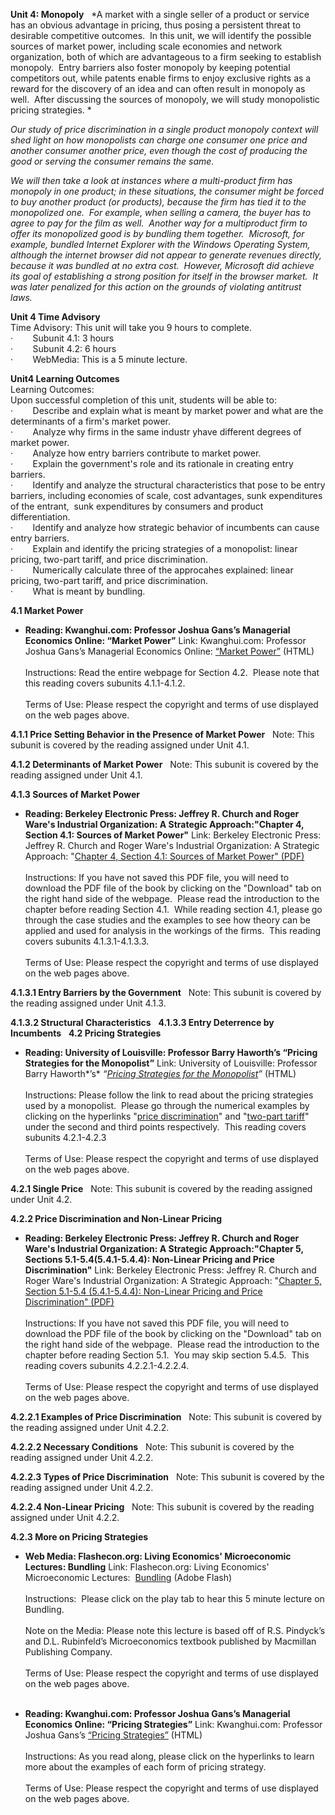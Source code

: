 **Unit 4: Monopoly** <span id="4"></span> 
*A market with a single seller of a product or service has an obvious
advantage in pricing, thus posing a persistent threat to desirable
competitive outcomes.  In this unit, we will identify the possible
sources of market power, including scale economies and network
organization, both of which are advantageous to a firm seeking to
establish monopoly.  Entry barriers also foster monopoly by keeping
potential competitors out, while patents enable firms to enjoy exclusive
rights as a reward for the discovery of an idea and can often result in
monopoly as well.  After discussing the sources of monopoly, we will
study monopolistic pricing strategies. *  
  
 *Our study of price discrimination in a single product monopoly context
will shed light on how monopolists can charge one consumer one price and
another consumer another price, even though the cost of producing the
good or serving the consumer remains the same.*  
  
 *We will then take a look at instances where a multi-product firm has
monopoly in one product; in these situations, the consumer might be
forced to buy another product (or products), because the firm has tied
it to the monopolized one.  For example, when selling a camera, the
buyer has to agree to pay for the film as well.  Another way for a
multiproduct firm to offer its monopolized good is by bundling them
together.  Microsoft, for example, bundled Internet Explorer with the
Windows Operating System, although the internet browser did not appear
to generate revenues directly, because it was bundled at no extra cost. 
However, Microsoft did achieve its goal of establishing a strong
position for itself in the browser market.  It was later penalized for
this action on the grounds of violating antitrust laws.*

**Unit 4 Time Advisory**  
Time Advisory: This unit will take you 9 hours to complete.  
 ·        Subunit 4.1: 3 hours  
 ·        Subunit 4.2: 6 hours  
 ·        WebMedia: This is a 5 minute lecture. 

**Unit4 Learning Outcomes**  
Learning Outcomes:  
 Upon successful completion of this unit, students will be able to:  
 ·        Describe and explain what is meant by market power and what
are the determinants of a firm's market power.  
 ·        Analyze why firms in the same industr yhave different degrees
of market power.  
 ·        Analyze how entry barriers contribute to market power.  
 ·        Explain the government's role and its rationale in creating
entry barriers.  
 ·        Identify and analyze the structural characteristics that pose
to be entry barriers, including economies of scale, cost advantages,
sunk expenditures of the entrant,  sunk expenditures by consumers and
product differentiation.    
 ·        Identify and analyze how strategic behavior of incumbents can
cause entry barriers.  
 ·        Explain and identify the pricing strategies of a monopolist:
linear pricing, two-part tariff, and price discrimination.  
 ·        Numerically calculate three of the approcahes explained:
linear pricing, two-part tariff, and price discrimination.  
 ·        What is meant by bundling.

**4.1 Market Power** <span id="4.1"></span> 
-   **Reading: Kwanghui.com: Professor Joshua Gans’s Managerial
    Economics Online: “Market Power”**
    Link: Kwanghui.com: Professor Joshua Gans’s Managerial Economics
    Online: [“Market
    Power”](http://kwanghui.com/mecon/value/Segment%204_2.htm) (HTML)  
        
     Instructions: Read the entire webpage for Section 4.2.  Please note
    that this reading covers subunits 4.1.1-4.1.2.  
        
     Terms of Use: Please respect the copyright and terms of use
    displayed on the web pages above.

**4.1.1 Price Setting Behavior in the Presence of Market Power** <span
id="4.1.1"></span> 
Note: This subunit is covered by the reading assigned under Unit 4.1. 

**4.1.2 Determinants of Market Power** <span id="4.1.2"></span> 
Note: This subunit is covered by the reading assigned under Unit 4.1.

**4.1.3 Sources of Market Power** <span id="4.1.3"></span> 
-   **Reading: Berkeley Electronic Press: Jeffrey R. Church and Roger
    Ware's Industrial Organization: A Strategic Approach:"Chapter 4,
    Section 4.1: Sources of Market Power"**
    Link: Berkeley Electronic Press: Jeffrey R. Church and Roger Ware's
    Industrial Organization: A Strategic Approach: "[Chapter 4, Section
    4.1: Sources of Market
    Power](http://works.bepress.com/jeffrey_church/23/)["
    (PDF)](http://works.bepress.com/jeffrey_church/23/)  
        
     Instructions: If you have not saved this PDF file, you will need to
    download the PDF file of the book by clicking on the "Download" tab
    on the right hand side of the webpage.  Please read the introduction
    to the chapter before reading Section 4.1.  While reading section
    4.1, please go through the case studies and the examples to see how
    theory can be applied and used for analysis in the workings of the
    firms.  This reading covers subunits 4.1.3.1-4.1.3.3.  
        
     Terms of Use: Please respect the copyright and terms of use
    displayed on the web pages above.

**4.1.3.1 Entry Barriers by the Government** <span id="4.1.3.1"></span> 
Note: This subunit is covered by the reading assigned under Unit 4.1.3. 

**4.1.3.2 Structural Characteristics** <span id="4.1.3.2"></span> 
**4.1.3.3 Entry Deterrence by Incumbents** <span id="4.1.3.3"></span> 
**4.2 Pricing Strategies** <span id="4.2"></span> 
-   **Reading: University of Louisville: Professor Barry Haworth’s
    “Pricing Strategies for the Monopolist”**
    Link: University of Louisville: Professor Barry Haworth*’s*
    *“[Pricing Strategies for the
    Monopolist](http://econpage.com/201/handouts/pricing/index.html)”*
    (HTML)  
        
     Instructions: Please follow the link to read about the pricing
    strategies used by a monopolist.  Please go through the numerical
    examples by clicking on the hyperlinks "[price
    discrimination](http://econpage.com/201/handouts/pricing/pricediscrimination.html)"
    and "[two-part
    tariff](http://econpage.com/201/handouts/pricing/twoparttariff.html)"
    under the second and third points respectively.  This reading covers
    subunits 4.2.1-4.2.3  
        
     Terms of Use: Please respect the copyright and terms of use
    displayed on the web pages above.

**4.2.1 Single Price** <span id="4.2.1"></span> 
Note: This subunit is covered by the reading assigned under Unit 4.2. 

**4.2.2 Price Discrimination and Non-Linear Pricing** <span
id="4.2.2"></span> 
-   **Reading: Berkeley Electronic Press: Jeffrey R. Church and Roger
    Ware's Industrial Organization: A Strategic Approach:"Chapter 5,
    Sections 5.1-5.4(5.4.1-5.4.4): Non-Linear Pricing and Price
    Discrimination"**
    Link: Berkeley Electronic Press: Jeffrey R. Church and Roger Ware's
    Industrial Organization: A Strategic Approach: "[Chapter 5, Section
    5.1-5.4 (5.4.1-5.4.4): Non-Linear Pricing and Price
    Discrimination](http://works.bepress.com/jeffrey_church/23/)["
    (PDF)](http://works.bepress.com/jeffrey_church/23/)  
        
     Instructions: If you have not saved this PDF file, you will need to
    download the PDF file of the book by clicking on the "Download" tab
    on the right hand side of the webpage.  Please read the introduction
    to the chapter before reading Section 5.1.  You may skip section
    5.4.5.  This reading covers subunits 4.2.2.1-4.2.2.4.  
        
     Terms of Use: Please respect the copyright and terms of use
    displayed on the web pages above.

**4.2.2.1 Examples of Price Discrimination** <span id="4.2.2.1"></span> 
Note: This subunit is covered by the reading assigned under Unit 4.2.2. 

**4.2.2.2 Necessary Conditions** <span id="4.2.2.2"></span> 
Note: This subunit is covered by the reading assigned under Unit 4.2.2. 

**4.2.2.3 Types of Price Discrimination** <span id="4.2.2.3"></span> 
Note: This subunit is covered by the reading assigned under Unit 4.2.2. 

**4.2.2.4 Non-Linear Pricing** <span id="4.2.2.4"></span> 
Note: This subunit is covered by the reading assigned under Unit 4.2.2. 

**4.2.3 More on Pricing Strategies** <span id="4.2.3"></span> 
-   **Web Media: Flashecon.org: Living Economics' Microeconomic
    Lectures: Bundling**
    Link: Flashecon.org: Living Economics' Microeconomic Lectures: 
    [Bundling](http://livingeconomics.org/youtube.asp?docId=385) (Adobe
    Flash)  
                  
     Instructions:  Please click on the play tab to hear this 5 minute
    lecture on Bundling.  
        
     Note on the Media: Please note this lecture is based off of R.S.
    Pindyck’s and D.L. Rubinfeld’s Microeconomics textbook published by
    Macmillan Publishing Company.  
        
     Terms of Use: Please respect the copyright and terms of use
    displayed on the web pages above.  
      

-   **Reading: Kwanghui.com: Professor Joshua Gans’s Managerial
    Economics Online: “Pricing Strategies”**
    Link: Kwanghui.com: Professor Joshua Gans’s [“Pricing
    Strategies”](http://kwanghui.com/mecon/value/Segment%204_4.htm) (HTML)  
        
     Instructions: As you read along, please click on the hyperlinks to
    learn more about the examples of each form of pricing strategy.  
        
     Terms of Use: Please respect the copyright and terms of use
    displayed on the web pages above.  
      


